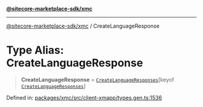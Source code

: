 [**@sitecore-marketplace-sdk/xmc**](../README.md)

***

[@sitecore-marketplace-sdk/xmc](../README.md) / CreateLanguageResponse

# Type Alias: CreateLanguageResponse

> **CreateLanguageResponse** = [`CreateLanguageResponses`](CreateLanguageResponses.md)\[keyof [`CreateLanguageResponses`](CreateLanguageResponses.md)\]

Defined in: [packages/xmc/src/client-xmapp/types.gen.ts:1536](https://github.com/Sitecore/sitecore-marketplace-sdk/blob/e87783cce9f115393973a45e109d17b99bf1df7e/packages/xmc/src/client-xmapp/types.gen.ts#L1536)
